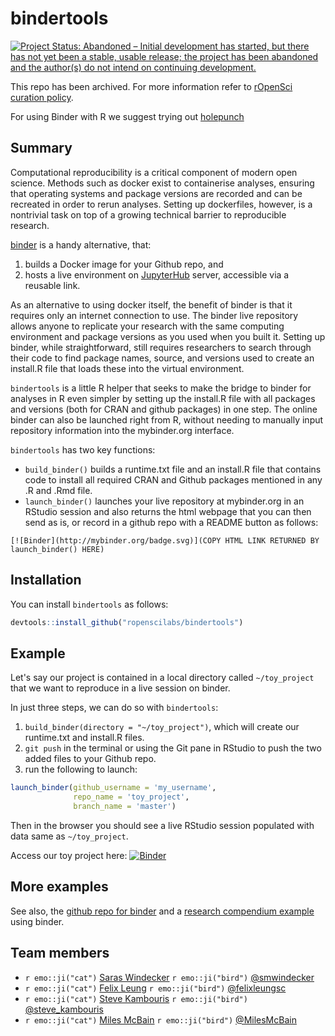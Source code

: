# bindertools
[![Project Status: Abandoned – Initial development has started, but there has not yet been a stable, usable release; the project has been abandoned and the author(s) do not intend on continuing development.](https://www.repostatus.org/badges/latest/abandoned.svg)](https://www.repostatus.org/#abandoned)

This repo has been archived. For more information refer to [rOpenSci curation policy](https://devguide.ropensci.org/curationpolicy.html).

For using Binder with R we suggest trying out [holepunch](https://karthik.github.io/holepunch/)

## Summary
Computational reproducibility is a critical component of modern open science. Methods such as docker exist to containerise analyses, ensuring that operating systems and package versions are recorded and can be recreated in order to rerun analyses. Setting up dockerfiles, however, is a nontrivial task on top of a growing technical barrier to reproducible research. 

[binder](https://mybinder.org/) is a handy alternative, that:
1. builds a Docker image for your Github repo, and
2. hosts a live environment on [JupyterHub](https://jupyterhub.readthedocs.io/en/latest/) server, accessible via a reusable link.

As an alternative to using docker itself, the benefit of binder is that it requires only an internet connection to use. The binder live repository allows anyone to replicate your research with the same computing environment and package versions as you used when you built it. Setting up binder, while straightforward, still requires researchers to search through their code to find package names, source, and versions used to create an install.R file that loads these into the virtual environment. 

`bindertools` is a little R helper that seeks to make the bridge to binder for analyses in R even simpler by setting up the install.R file with all packages and versions (both for CRAN and github packages) in one step. The online binder can also be launched right from R, without needing to manually input repository information into the mybinder.org interface. 

`bindertools` has two key functions:

- `build_binder()` builds a runtime.txt file and an install.R file that contains code to install all required CRAN and Github packages mentioned in any .R and .Rmd file.
- `launch_binder()` launches your live repository at mybinder.org in an RStudio session and also returns the html webpage that you can then send as is, or record in a github repo with a README button as follows: 

`[![Binder](http://mybinder.org/badge.svg)](COPY HTML LINK RETURNED BY launch_binder() HERE)`

## Installation

You can install `bindertools` as follows:

``` r
devtools::install_github("ropenscilabs/bindertools")
```

## Example

Let's say our project is contained in a local directory called `~/toy_project` that we want to reproduce in a live session on binder.

In just three steps, we can do so with `bindertools`:

1. `build_binder(directory = "~/toy_project")`, which will create our runtime.txt and install.R files.
2. `git push` in the terminal or using the Git pane in RStudio to push the two added files to your Github repo.
3. run the following to launch:
```r 
launch_binder(github_username = 'my_username', 
              repo_name = 'toy_project', 
              branch_name = 'master')
```

Then in the browser you should see a live RStudio session populated with data same as `~/toy_project`.

Access our toy project here:
[![Binder](http://mybinder.org/badge.svg)](http://beta.mybinder.org/v2/gh/smwindecker/toy_project/master?urlpath=rstudio)

## More examples
See also, the [github repo for binder](https://github.com/rocker-org/binder) and a [research compendium example](https://github.com/cboettig/noise-phenomena) using binder.

## Team members 
* `r emo::ji("cat")` [Saras Windecker](https://github.com/smwindecker) `r emo::ji("bird")`  [\@smwindecker](https://twitter.com/smwindecker)
* `r emo::ji("cat")` [Felix Leung](https://github.com/felixleungsc) `r emo::ji("bird")` [\@felixleungsc](https://twitter.com/felixleungsc)
* `r emo::ji("cat")` [Steve Kambouris](https://github.com/stevekambouris) `r emo::ji("bird")` [\@steve_kambouris](https://twitter.com/steve_kambouris)
* `r emo::ji("cat")` [Miles McBain](https://github.com/MilesMcBain) `r emo::ji("bird")` [\@MilesMcBain](https://twitter.com/MilesMcBain)
